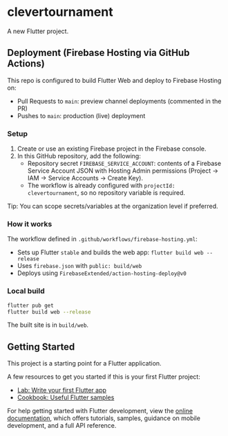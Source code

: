 # clevertournament

A new Flutter project.

## Deployment (Firebase Hosting via GitHub Actions)

This repo is configured to build Flutter Web and deploy to Firebase Hosting on:
- Pull Requests to `main`: preview channel deployments (commented in the PR)
- Pushes to `main`: production (live) deployment

### Setup

1. Create or use an existing Firebase project in the Firebase console.
2. In this GitHub repository, add the following:
   - Repository secret `FIREBASE_SERVICE_ACCOUNT`: contents of a Firebase Service Account JSON with Hosting Admin permissions (Project → IAM → Service Accounts → Create Key).
   - The workflow is already configured with `projectId: clevertournament`, so no repository variable is required.

Tip: You can scope secrets/variables at the organization level if preferred.

### How it works

The workflow defined in `.github/workflows/firebase-hosting.yml`:
- Sets up Flutter `stable` and builds the web app: `flutter build web --release`
- Uses `firebase.json` with `public: build/web`
- Deploys using `FirebaseExtended/action-hosting-deploy@v0`

### Local build

```bash
flutter pub get
flutter build web --release
```

The built site is in `build/web`.


## Getting Started

This project is a starting point for a Flutter application.

A few resources to get you started if this is your first Flutter project:

- [Lab: Write your first Flutter app](https://docs.flutter.dev/get-started/codelab)
- [Cookbook: Useful Flutter samples](https://docs.flutter.dev/cookbook)

For help getting started with Flutter development, view the
[online documentation](https://docs.flutter.dev/), which offers tutorials,
samples, guidance on mobile development, and a full API reference.

